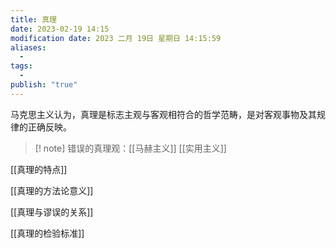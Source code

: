 ```yaml
---
title: 真理
date: 2023-02-19 14:15
modification date: 2023 二月 19日 星期日 14:15:59
aliases:
  - 
tags:
  - 
publish: "true"
---
```


马克思主义认为，真理是标志主观与客观相符合的哲学范畴，是对客观事物及其规律的正确反映。

>[! note]
>错误的真理观：[[马赫主义]] [[实用主义]]

[[真理的特点]]

[[真理的方法论意义]]

[[真理与谬误的关系]]

[[真理的检验标准]]
